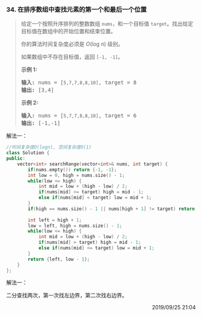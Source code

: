 ### 34. 在排序数组中查找元素的第一个和最后一个位置

> <div class="content__2ebE"><p>给定一个按照升序排列的整数数组 <code>nums</code>，和一个目标值 <code>target</code>。找出给定目标值在数组中的开始位置和结束位置。</p>
> 
> <p>你的算法时间复杂度必须是&nbsp;<em>O</em>(log <em>n</em>) 级别。</p>
> 
> <p>如果数组中不存在目标值，返回&nbsp;<code>[-1, -1]</code>。</p>
> 
> <p><strong>示例 1:</strong></p>
> 
> <pre><strong>输入:</strong> nums = [<code>5,7,7,8,8,10]</code>, target = 8
> <strong>输出:</strong> [3,4]</pre>
> 
> <p><strong>示例&nbsp;2:</strong></p>
> 
> <pre><strong>输入:</strong> nums = [<code>5,7,7,8,8,10]</code>, target = 6
> <strong>输出:</strong> [-1,-1]</pre>
> </div>

解法一：
```cpp
//时间复杂度O(logn), 空间复杂度O(1)
class Solution {
public:
    vector<int> searchRange(vector<int>& nums, int target) {
        if(nums.empty()) return {-1, -1};
        int low = 0, high = nums.size() - 1;
        while(low <= high) {
            int mid = low + (high - low) / 2;
            if(nums[mid] >= target) high = mid - 1;
            else if(nums[mid] < target) low = mid + 1;
        }
        if(high == nums.size() - 1 || nums[high + 1] != target) return {-1, -1};
        
        int left = high + 1;
        low = left, high = nums.size() - 1;
        while(low <= high) {
            int mid = low + (high - low) / 2;
            if(nums[mid] > target) high = mid - 1;
            else if(nums[mid] <= target) low = mid + 1;
        }
        return {left, low - 1};
    }
};
```

解法一：

二分查找两次，第一次找左边界，第二次找右边界。

<div style="text-align: right"> 2019/09/25 21:04 </div>